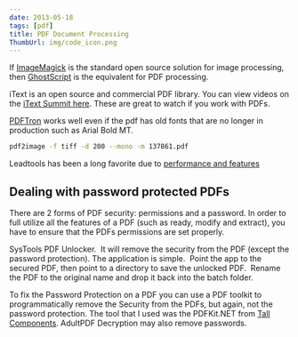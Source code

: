 ```yaml
---
date: 2013-05-18
tags: [pdf]
title: PDF Document Processing
ThumbUrl: img/code_icon.png
---
```


If [ImageMagick](http://www.imagemagick.org/script/index.php) is the standard open source solution for image processing, then [GhostScript](https://www.ghostscript.com/) is the equivalent for PDF processing.

iText is an open source and commercial PDF library. You can view videos on the [iText Summit here](http://itextpdf.com/summit.php). These are great to watch if you work with PDFs.

[PDFTron](http://www.pdftron.com/pdf2image/) works well even if the pdf has old fonts that are no longer in production such as Arial Bold MT.

```bash
pdf2image -f tiff -d 200 --mono -m 137861.pdf
```

Leadtools has been a long favorite due to [performance and features](http://demo.leadtools.com/HTML5/ThumbnailDemo.htm)

## Dealing with password protected PDFs

There are 2 forms of PDF security: permissions and a password. In order to full utilize all the features of a PDF (such as ready, modify and extract), you have to ensure that the PDFs permissions are set properly.

SysTools PDF Unlocker.  It will remove the security from the PDF (except the password protection). The application is simple.  Point the app to the secured PDF, then point to a directory to save the unlocked PDF.  Rename the PDF to the original name and drop it back into the batch folder.

To fix the Password Protection on a PDF you can use a PDF toolkit to programmatically remove the Security from the PDFs, but again, not the password protection. The tool that I used was the PDFKit.NET from [Tall Components](www.tallcomponents.com). AdultPDF Decryption may also remove passwords.
